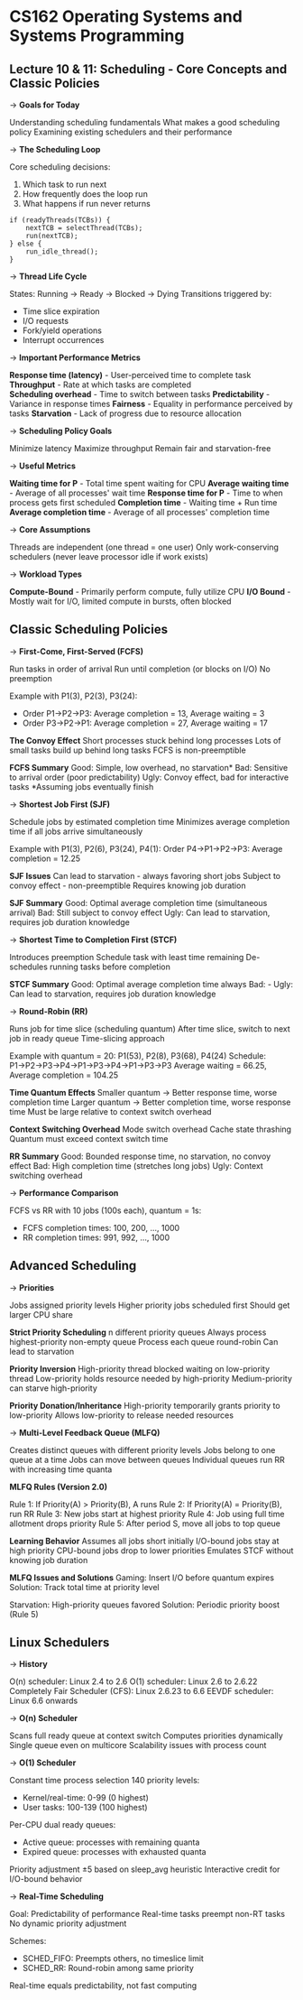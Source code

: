 # CS162 Operating Systems and Systems Programming
## Lecture 10 & 11: Scheduling - Core Concepts and Classic Policies

→ **Goals for Today**

Understanding scheduling fundamentals
What makes a good scheduling policy
Examining existing schedulers and their performance

→ **The Scheduling Loop**

Core scheduling decisions:
1. Which task to run next
2. How frequently does the loop run
3. What happens if run never returns

```
if (readyThreads(TCBs)) {
    nextTCB = selectThread(TCBs);
    run(nextTCB);
} else {
    run_idle_thread();
}
```

→ **Thread Life Cycle**

States: Running → Ready → Blocked → Dying
Transitions triggered by:
- Time slice expiration
- I/O requests
- Fork/yield operations
- Interrupt occurrences

→ **Important Performance Metrics**

**Response time (latency)** - User-perceived time to complete task
**Throughput** - Rate at which tasks are completed  
**Scheduling overhead** - Time to switch between tasks
**Predictability** - Variance in response times
**Fairness** - Equality in performance perceived by tasks
**Starvation** - Lack of progress due to resource allocation

→ **Scheduling Policy Goals**

Minimize latency
Maximize throughput
Remain fair and starvation-free

→ **Useful Metrics**

**Waiting time for P** - Total time spent waiting for CPU
**Average waiting time** - Average of all processes' wait time
**Response time for P** - Time to when process gets first scheduled
**Completion time** - Waiting time + Run time
**Average completion time** - Average of all processes' completion time

→ **Core Assumptions**

Threads are independent (one thread = one user)
Only work-conserving schedulers (never leave processor idle if work exists)

→ **Workload Types**

**Compute-Bound** - Primarily perform compute, fully utilize CPU
**I/O Bound** - Mostly wait for I/O, limited compute in bursts, often blocked

## Classic Scheduling Policies

→ **First-Come, First-Served (FCFS)**

Run tasks in order of arrival
Run until completion (or blocks on I/O)
No preemption

Example with P1(3), P2(3), P3(24):
- Order P1→P2→P3: Average completion = 13, Average waiting = 3
- Order P3→P2→P1: Average completion = 27, Average waiting = 17

**The Convoy Effect**
Short processes stuck behind long processes
Lots of small tasks build up behind long tasks
FCFS is non-preemptible

**FCFS Summary**
Good: Simple, low overhead, no starvation*
Bad: Sensitive to arrival order (poor predictability)
Ugly: Convoy effect, bad for interactive tasks
*Assuming jobs eventually finish

→ **Shortest Job First (SJF)**

Schedule jobs by estimated completion time
Minimizes average completion time if all jobs arrive simultaneously

Example with P1(3), P2(6), P3(24), P4(1):
Order P4→P1→P2→P3: Average completion = 12.25

**SJF Issues**
Can lead to starvation - always favoring short jobs
Subject to convoy effect - non-preemptible
Requires knowing job duration

**SJF Summary**
Good: Optimal average completion time (simultaneous arrival)
Bad: Still subject to convoy effect
Ugly: Can lead to starvation, requires job duration knowledge

→ **Shortest Time to Completion First (STCF)**

Introduces preemption
Schedule task with least time remaining
De-schedules running tasks before completion

**STCF Summary**
Good: Optimal average completion time always
Bad: -
Ugly: Can lead to starvation, requires job duration knowledge

→ **Round-Robin (RR)**

Runs job for time slice (scheduling quantum)
After time slice, switch to next job in ready queue
Time-slicing approach

Example with quantum = 20:
P1(53), P2(8), P3(68), P4(24)
Schedule: P1→P2→P3→P4→P1→P3→P4→P1→P3→P3
Average waiting = 66.25, Average completion = 104.25

**Time Quantum Effects**
Smaller quantum → Better response time, worse completion time
Larger quantum → Better completion time, worse response time
Must be large relative to context switch overhead

**Context Switching Overhead**
Mode switch overhead
Cache state thrashing
Quantum must exceed context switch time

**RR Summary**
Good: Bounded response time, no starvation, no convoy effect
Bad: High completion time (stretches long jobs)
Ugly: Context switching overhead

→ **Performance Comparison**

FCFS vs RR with 10 jobs (100s each), quantum = 1s:
- FCFS completion times: 100, 200, ..., 1000
- RR completion times: 991, 992, ..., 1000

## Advanced Scheduling

→ **Priorities**

Jobs assigned priority levels
Higher priority jobs scheduled first
Should get larger CPU share

**Strict Priority Scheduling**
n different priority queues
Always process highest-priority non-empty queue
Process each queue round-robin
Can lead to starvation

**Priority Inversion**
High-priority thread blocked waiting on low-priority thread
Low-priority holds resource needed by high-priority
Medium-priority can starve high-priority

**Priority Donation/Inheritance**
High-priority temporarily grants priority to low-priority
Allows low-priority to release needed resources

→ **Multi-Level Feedback Queue (MLFQ)**

Creates distinct queues with different priority levels
Jobs belong to one queue at a time
Jobs can move between queues
Individual queues run RR with increasing time quanta

**MLFQ Rules (Version 2.0)**

Rule 1: If Priority(A) > Priority(B), A runs
Rule 2: If Priority(A) = Priority(B), run RR
Rule 3: New jobs start at highest priority
Rule 4: Job using full time allotment drops priority
Rule 5: After period S, move all jobs to top queue

**Learning Behavior**
Assumes all jobs short initially
I/O-bound jobs stay at high priority
CPU-bound jobs drop to lower priorities
Emulates STCF without knowing job duration

**MLFQ Issues and Solutions**
Gaming: Insert I/O before quantum expires
Solution: Track total time at priority level

Starvation: High-priority queues favored
Solution: Periodic priority boost (Rule 5)

## Linux Schedulers

→ **History**

O(n) scheduler: Linux 2.4 to 2.6
O(1) scheduler: Linux 2.6 to 2.6.22
Completely Fair Scheduler (CFS): Linux 2.6.23 to 6.6
EEVDF scheduler: Linux 6.6 onwards

→ **O(n) Scheduler**

Scans full ready queue at context switch
Computes priorities dynamically
Single queue even on multicore
Scalability issues with process count

→ **O(1) Scheduler**

Constant time process selection
140 priority levels:
- Kernel/real-time: 0-99 (0 highest)
- User tasks: 100-139 (100 highest)

Per-CPU dual ready queues:
- Active queue: processes with remaining quanta
- Expired queue: processes with exhausted quanta

Priority adjustment ±5 based on sleep_avg heuristic
Interactive credit for I/O-bound behavior

→ **Real-Time Scheduling**

Goal: Predictability of performance
Real-time tasks preempt non-RT tasks
No dynamic priority adjustment

Schemes:
- SCHED_FIFO: Preempts others, no timeslice limit
- SCHED_RR: Round-robin among same priority

Real-time equals predictability, not fast computing
